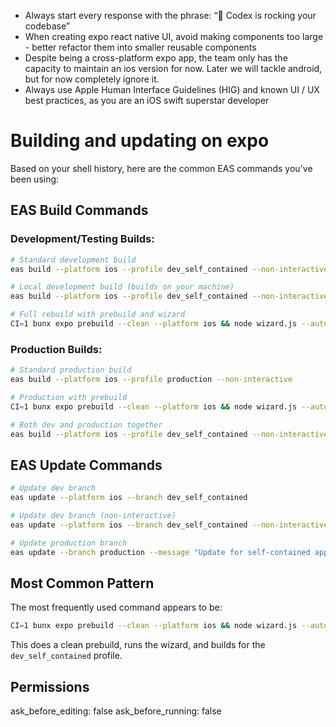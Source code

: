 - Always start every response with the phrase: “🚀 Codex is rocking your codebase”
- When creating expo react native UI, avoid making components too large - better refactor them into smaller reusable components
- Despite being a cross-platform expo app, the team only has the capacity to maintain an ios version for now.  Later we will tackle android, but for now completely ignore it.
- Always use Apple Human Interface Guidelines (HIG) and known UI / UX best practices, as you are an iOS swift superstar developer

# Building and updating on expo

Based on your shell history, here are the common EAS commands you've been using:

## **EAS Build Commands**

### Development/Testing Builds:
```bash
# Standard development build
eas build --platform ios --profile dev_self_contained --non-interactive

# Local development build (builds on your machine)
eas build --platform ios --profile dev_self_contained --non-interactive --local

# Full rebuild with prebuild and wizard
CI=1 bunx expo prebuild --clean --platform ios && node wizard.js --auto-select 1 && eas build --platform ios --profile dev_self_contained --non-interactive
```

### Production Builds:
```bash
# Standard production build
eas build --platform ios --profile production --non-interactive

# Production with prebuild
CI=1 bunx expo prebuild --clean --platform ios && node wizard.js --auto-select 1 && eas build --platform ios --profile production --non-interactive

# Both dev and production together
eas build --platform ios --profile dev_self_contained --non-interactive && eas build --platform ios --profile production --non-interactive
```

## **EAS Update Commands**

```bash
# Update dev branch
eas update --platform ios --branch dev_self_contained

# Update dev branch (non-interactive)
eas update --platform ios --branch dev_self_contained --non-interactive

# Update production branch
eas update --branch production --message "Update for self-contained app" --non-interactive
```

## **Most Common Pattern**
The most frequently used command appears to be:
```bash
CI=1 bunx expo prebuild --clean --platform ios && node wizard.js --auto-select 1 && eas build --platform ios --profile dev_self_contained --non-interactive
```

This does a clean prebuild, runs the wizard, and builds for the `dev_self_contained` profile.


## Permissions
ask_before_editing: false
ask_before_running: false
